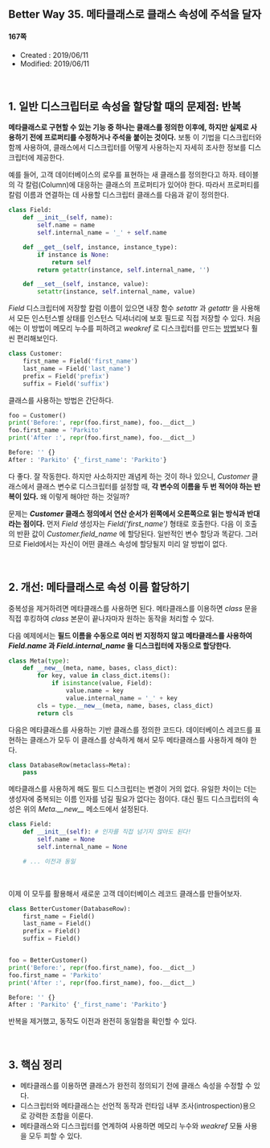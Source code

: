 ## Better Way 35. 메타클래스로 클래스 속성에 주석을 달자

#### 167쪽

* Created : 2019/06/11
* Modified: 2019/06/11

<br>

## 1. 일반 디스크립터로 속성을 할당할 때의 문제점: 반복

**메타클래스로 구현할 수 있는 기능 중 하나는 클래스를 정의한 이후에, 하지만 실제로 사용하기 전에 프로퍼티를 수정하거나 주석을 붙이는 것이다.** 보통 이 기법을 디스크립터와 함께 사용하여, 클래스에서 디스크립터를 어떻게 사용하는지 자세히 조사한 정보를 디스크립터에 제공한다.  

예를 들어, 고객 데이터베이스의 로우를 표현하는 새 클래스를 정의한다고 하자. 테이블의 각 칼럼(Column)에 대응하는 클래스의 프로퍼티가 있어야 한다. 따라서 프로퍼티를 칼럼 이름과 연결하는 데 사용할 디스크립터 클래스를 다음과 같이 정의한다.

```python
class Field:
    def __init__(self, name):
        self.name = name
        self.internal_name = '_' + self.name

    def __get__(self, instance, instance_type):
        if instance is None:
            return self
        return getattr(instance, self.internal_name, '')

    def __set__(self, instance, value):
        setattr(instance, self.internal_name, value)
```

_Field_ 디스크립터에 저장할 칼럼 이름이 있으면 내장 함수 _setattr_ 과 _getattr_ 을 사용해서 모든 인스턴스별 상태를 인스턴스 딕셔너리에 보호 필드로 직접 저장할 수 있다. 처음에는 이 방법이 메모리 누수를 피하려고 _weakref_ 로 디스크립터를 만드는 [방법](https://github.com/shoark7/Effective-Python/blob/master/files/BetterWay31_UseDescriptorForReusablePropertyMethod.md)보다 훨씬 편리해보인다.

```python
class Customer:
    first_name = Field('first_name')
    last_name = Field('last_name')
    prefix = Field('prefix')
    suffix = Field('suffix')
```

클래스를 사용하는 방법은 간단하다.

```python
foo = Customer()
print('Before:', repr(foo.first_name), foo.__dict__)
foo.first_name = 'Parkito'
print('After :', repr(foo.first_name), foo.__dict__)

Before: '' {}
After : 'Parkito' {'_first_name': 'Parkito'}
```

다 좋다. 잘 작동한다. 하지만 사소하지만 괘념케 하는 것이 하나 있으니, _Customer_ 클래스에서 클래스 변수로 디스크립터를 설정할 때, **각 변수의 이름을 두 번 적어야 하는 반복이 있다.** 왜 이렇게 해야만 하는 것일까?

문제는 **_Customer_ 클래스 정의에서 연산 순서가 왼쪽에서 오른쪽으로 읽는 방식과 반대라는 점이다.** 먼저 _Field_ 생성자는 *Field('first_name')* 형태로 호출한다. 다음 이 호출의 반환 값이 _Customer.field_name_ 에 할당된다. 일반적인 변수 할당과 똑같다. 그러므로 Field에서는 자신이 어떤 클래스 속성에 할당될지 미리 알 방법이 없다.


<br>

## 2. 개선: 메타클래스로 속성 이름 할당하기

중복성을 제거하려면 메타클래스를 사용하면 된다. 메타클래스를 이용하면 _class_ 문을 직접 후킹하여 _class_ 본문이 끝나자마자 원하는 동작을 처리할 수 있다.

다음 예제에서는 **필드 이름을 수동으로 여러 번 지정하지 않고 메타클래스를 사용하여 _Field.name_ 과 _Field.internal\_name_ 을 디스크립터에 자동으로 할당한다.**

```python
class Meta(type):
    def __new__(meta, name, bases, class_dict):
        for key, value in class_dict.items():
            if isinstance(value, Field):
                value.name = key
                value.internal_name = '_' + key
        cls = type.__new__(meta, name, bases, class_dict)
        return cls
```

다음은 메타클래스를 사용하는 기반 클래스를 정의한 코드다. 데이터베이스 레코드를 표현하는 클래스가 모두 이 클래스를 상속하게 해서 모두 메타클래스를 사용하게 해야 한다.

```python
class DatabaseRow(metaclass=Meta):
    pass
```

메타클래스를 사용하게 해도 필드 디스크립터는 변경이 거의 없다. 유일한 차이는 더는 생성자에 중복되는 이름 인자를 넘길 필요가 없다는 점이다. 대신 필드 디스크립터의 속성은 위의 *Meta.\_\_new\_\_* 메소드에서 설정된다.

```python
class Field:
    def __init__(self): # 인자를 직접 넘기지 않아도 된다!
        self.name = None
        self.internal_name = None

    # ... 이전과 동일
```

<br>

이제 이 모두를 활용해서 새로운 고객 데이터베이스 레코드 클래스를 만들어보자.

```python
class BetterCustomer(DatabaseRow):
    first_name = Field()
    last_name = Field()
    prefix = Field()
    suffix = Field()


foo = BetterCustomer()
print('Before:', repr(foo.first_name), foo.__dict__)
foo.first_name = 'Parkito'
print('After :', repr(foo.first_name), foo.__dict__)

Before: '' {}
After : 'Parkito' {'_first_name': 'Parkito'}
```

반복을 제거했고, 동작도 이전과 완전히 동일함을 확인할 수 있다.


<br>

## 3. 핵심 정리

* 메타클래스를 이용하면 클래스가 완전히 정의되기 전에 클래스 속성을 수정할 수 있다.
* 디스크립터와 메타클래스는 선언적 동작과 런타임 내부 조사(introspection)용으로 강력한 조합을 이룬다.
* 메타클래스와 디스크립터를 연계하여 사용하면 메모리 누수와 _weakref_ 모듈 사용을 모두 피할 수 있다.
